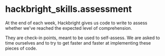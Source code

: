 hackbright_skills.assessment
============================
At the end of each week, Hackbright gives us code to write to assess whether we've reached the expected level of comprehension.

They are check-in points, meant to be used to self-assess. We are asked to time ourselves and to try to get faster and faster at implementing these pieces of code.

